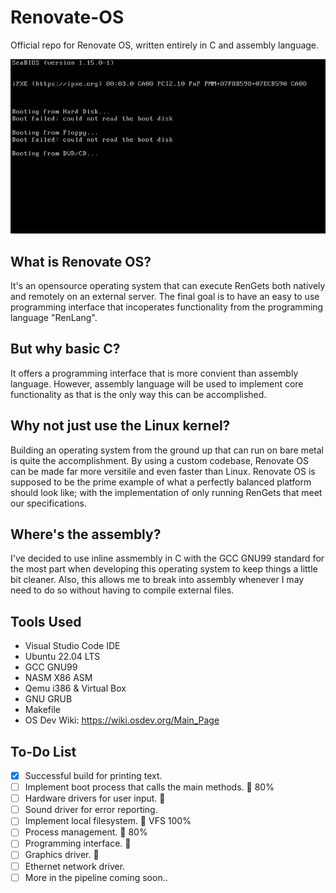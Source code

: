 # Renovate-OS
 Official repo for Renovate OS, written entirely in C and assembly language.
 
 ![alt text](media/preview.gif)
 
## What is Renovate OS?
It's an opensource operating system that can execute RenGets both natively and remotely on an external server. The final goal is to have an easy to use programming interface that incoperates functionality from the programming language "RenLang". 

## But why basic C?
It offers a programming interface that is more convient than assembly language. However, assembly language will be used to implement core functionality as that is the only way this can be accomplished. 

## Why not just use the Linux kernel?
Building an operating system from the ground up that can run on bare metal is quite the accomplishment. By using a custom codebase, Renovate OS can be made far more versitile and even faster than Linux. Renovate OS is supposed to be the prime example of what a perfectly balanced platform should look like; with the implementation of only running RenGets that meet our specifications. 

## Where's the assembly?
I've decided to use inline assmembly in C with the GCC GNU99 standard for the most part when developing this operating system to keep things a little bit cleaner. Also, this allows me to break into assembly whenever I may need to do so without having to compile external files. 

## Tools Used
- Visual Studio Code IDE
- Ubuntu 22.04 LTS
- GCC GNU99
- NASM X86 ASM
- Qemu i386 & Virtual Box
- GNU GRUB
- Makefile
- OS Dev Wiki: https://wiki.osdev.org/Main_Page 

## To-Do List
- [x] Successful build for printing text.
- [ ] Implement boot process that calls the main methods. 🚧 80%
- [ ] Hardware drivers for user input. 🚧
- [ ] Sound driver for error reporting.
- [ ] Implement local filesystem. 🚧 VFS 100%
- [ ] Process management. 🚧 80%
- [ ] Programming interface. 🚧
- [ ] Graphics driver. 🚧
- [ ] Ethernet network driver.
- [ ] More in the pipeline coming soon..
